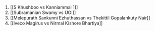 1. [[S Khushboo vs Kanniammal 1]]
2. [[Subramanian Swamy vs UOI]]
3. [[Melepurath Sankunni Ezhuthassan vs Thekittil Gopalankuty Nair]]
4. [[Iveco Magirus vs Nirmal Kishore Bhartiya]]
